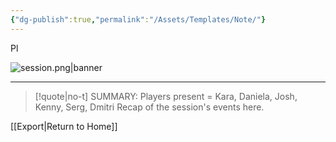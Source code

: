 ```yaml
---
{"dg-publish":true,"permalink":"/Assets/Templates/Note/"}
---
```


Pl


![session.png|banner](/img/user/Assets/Images/Session.png)


___

> [!quote|no-t] SUMMARY: Players present = Kara, Daniela, Josh, Kenny, Serg, Dmitri
>Recap of the session's events here.            


[[Export\|Return to Home]]